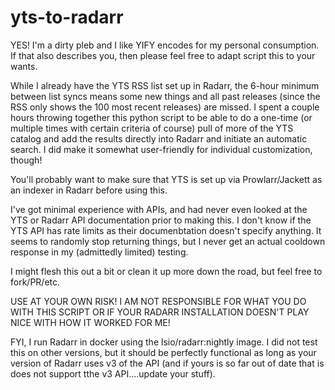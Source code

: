 # yts-to-radarr

YES! I'm a dirty pleb and I like YIFY encodes for my personal consumption. If that also describes you, then please feel free to adapt script this to your wants.

While I already have the YTS RSS list set up in Radarr, the 6-hour minimum between list syncs means some new things and all past releases (since the RSS only shows the 100 most recent releases) are missed. I spent a couple hours throwing together this python script to be able to do a one-time (or multiple times with certain criteria of course) pull of more of the YTS catalog and add the results directly into Radarr and initiate an automatic search. I did make it somewhat user-friendly for individual customization, though!

You'll probably want to make sure that YTS is set up via Prowlarr/Jackett as an indexer in Radarr before using this.

I've got minimal experience with APIs, and had never even looked at the YTS or Radarr API documentation prior to making this. I don't know if the YTS API has rate limits as their documenbtation doesn't specify anything. It seems to randomly stop returning things, but I never get an actual cooldown response in my (admittedly limited) testing. 

I might flesh this out a bit or clean it up more down the road, but feel free to fork/PR/etc.

USE AT YOUR OWN RISK! I AM NOT RESPONSIBLE FOR WHAT YOU DO WITH THIS SCRIPT OR IF YOUR RADARR INSTALLATION DOESN'T PLAY NICE WITH HOW IT WORKED FOR ME!

FYI, I run Radarr in docker using the lsio/radarr:nightly image. I did not test this on other versions, but it should be perfectly functional as long as your version of Radarr uses v3 of the API (and if yours is so far out of date that is does not support tthe v3 API....update your stuff). 
